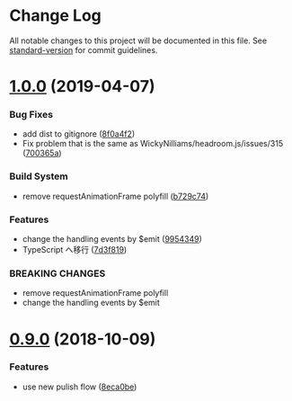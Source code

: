 # Change Log

All notable changes to this project will be documented in this file. See [standard-version](https://github.com/conventional-changelog/standard-version) for commit guidelines.

# [1.0.0](https://github.com/yutahaga/vue-headroom/compare/v0.9.0...v1.0.0) (2019-04-07)


### Bug Fixes

* add dist to gitignore ([8f0a4f2](https://github.com/yutahaga/vue-headroom/commit/8f0a4f2))
* Fix problem that is the same as WickyNilliams/headroom.js/issues/315 ([700365a](https://github.com/yutahaga/vue-headroom/commit/700365a))


### Build System

* remove requestAnimationFrame polyfill ([b729c74](https://github.com/yutahaga/vue-headroom/commit/b729c74))


### Features

* change the handling events by $emit ([9954349](https://github.com/yutahaga/vue-headroom/commit/9954349))
* TypeScript へ移行 ([7d3f819](https://github.com/yutahaga/vue-headroom/commit/7d3f819))


### BREAKING CHANGES

* remove requestAnimationFrame polyfill
* change the handling events by $emit



<a name="0.9.0"></a>
# [0.9.0](https://github.com/dalphyx/vue-headroom/compare/v0.8.1...v0.9.0) (2018-10-09)


### Features

* use new pulish flow ([8eca0be](https://github.com/dalphyx/vue-headroom/commit/8eca0be))
